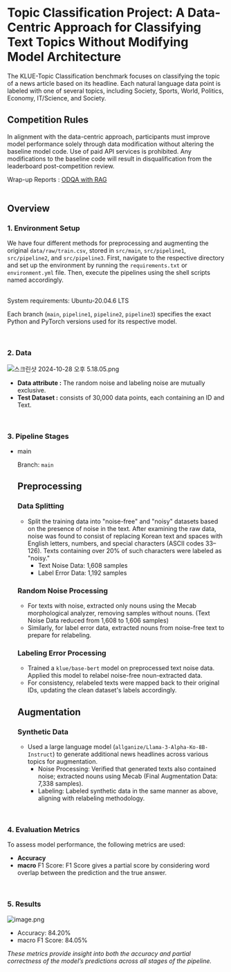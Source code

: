 # Topic Classification Project: A Data-Centric Approach for Classifying Text Topics Without Modifying Model Architecture

The KLUE-Topic Classification benchmark focuses on classifying the topic of a news article based on its headline. Each natural language data point is labeled with one of several topics, including Society, Sports, World, Politics, Economy, IT/Science, and Society.

## Competition Rules

In alignment with the data-centric approach, participants must improve model performance solely through data modification without altering the baseline model code. Use of paid API services is prohibited. Any modifications to the baseline code will result in disqualification from the leaderboard post-competition review.

Wrap-up Reports : [ODQA with RAG](https://drive.google.com/drive/u/0/folders/19lW_Dohoj2oBXjuhOV6JOjhfx69MCznU)
<br>
<br>

## Overview

### 1. Environment Setup

We have four different methods for preprocessing and augmenting the original `data/raw/train.csv`, stored in `src/main`, `src/pipeline1`, `src/pipeline2`, and `src/pipeline3`. First, navigate to the respective directory and set up the environment by running the `requirements.txt` or `environment.yml` file. Then, execute the pipelines using the shell scripts named accordingly.

<br>
System requirements:
Ubuntu-20.04.6 LTS

Each branch (`main`, `pipeline1`, `pipeline2`, `pipeline3`) specifies the exact Python and PyTorch versions used for its respective model.

<br>

### 2. Data

![스크린샷 2024-10-28 오후 5.18.05.png](https://prod-files-secure.s3.us-west-2.amazonaws.com/b1dce0c2-a152-44e2-bf4a-278dfea60250/72aa2ed2-e73e-493b-8cc3-807dab22a56e/%E1%84%89%E1%85%B3%E1%84%8F%E1%85%B3%E1%84%85%E1%85%B5%E1%86%AB%E1%84%89%E1%85%A3%E1%86%BA_2024-10-28_%E1%84%8B%E1%85%A9%E1%84%92%E1%85%AE_5.18.05.png)

- **Data attribute :** The random noise and labeling noise are mutually exclusive.
- **Test Dataset :** consists of 30,000 data points, each containing an ID and Text.

<br>

### 3. Pipeline Stages

- main
    
    Branch: `main`
    
    ## Preprocessing
    
    ### Data Splitting
    
    - Split the training data into "noise-free" and "noisy" datasets based on the presence of noise in the text. After examining the raw data, noise was found to consist of replacing Korean text and spaces with English letters, numbers, and special characters (ASCII codes 33–126). Texts containing over 20% of such characters were labeled as "noisy."
        - Text Noise Data: 1,608 samples
        - Label Error Data: 1,192 samples
    
    ### Random Noise Processing
    
    - For texts with noise, extracted only nouns using the Mecab morphological analyzer, removing samples without nouns. (Text Noise Data reduced from 1,608 to 1,606 samples)
    - Similarly, for label error data, extracted nouns from noise-free text to prepare for relabeling.
    
    ### Labeling Error Processing
    
    - Trained a `klue/base-bert` model on preprocessed text noise data. Applied this model to relabel noise-free noun-extracted data.
    - For consistency, relabeled texts were mapped back to their original IDs, updating the clean dataset's labels accordingly.
    
    ## Augmentation
    
    ### Synthetic Data
    
    - Used a large language model (`allganize/Llama-3-Alpha-Ko-8B-Instruct`) to generate additional news headlines across various topics for augmentation.
        - Noise Processing: Verified that generated texts also contained noise; extracted nouns using Mecab (Final Augmentation Data: 7,338 samples).
        - Labeling: Labeled synthetic data in the same manner as above, aligning with relabeling methodology.

<br>

### 4. Evaluation Metrics

To assess model performance, the following metrics are used:

- **Accuracy**
- **macro** F1 Score:  F1 Score gives a partial score by considering word overlap between the prediction and the true answer.

<br>

### 5. Results

![image.png](https://prod-files-secure.s3.us-west-2.amazonaws.com/b1dce0c2-a152-44e2-bf4a-278dfea60250/0752e147-b102-498f-bb2a-c0f6e15be5e2/image.png)

- Accuracy: 84.20%
- macro F1 Score: 84.05%

*These metrics provide insight into both the accuracy and partial correctness of the model’s predictions across all stages of the pipeline.*
